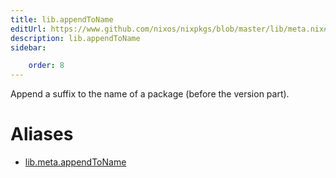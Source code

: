 ```yaml
---
title: lib.appendToName
editUrl: https://www.github.com/nixos/nixpkgs/blob/master/lib/meta.nix#L54C18
description: lib.appendToName
sidebar:

    order: 8
---
```


Append a suffix to the name of a package (before the version
part).


# Aliases

- [lib.meta.appendToName](./reference/lib/meta/lib-meta-appendToName)


